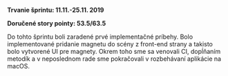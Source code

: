 **Trvanie šprintu: 11.11.-25.11. 2019**

**Doručené story pointy: 53.5/63.5**

Do tohto šprintu boli zaradené prvé implementačné príbehy. Bolo implementované pridanie magnetu do scény z front-end strany a takisto bolo vytvorené UI pre magnety. Okrem toho sme sa venovali CI, dopĺňaním metodík a v neposlednom rade sme pokračovali v rozbehávaní aplikácie na macOS.
